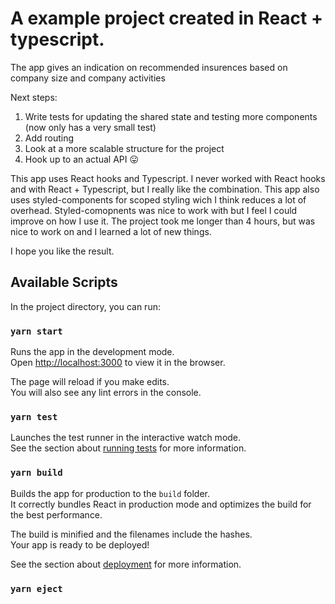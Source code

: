 # A example project created in React + typescript.

The app gives an indication on recommended insurences based on company size and company activities

Next steps:
1. Write tests for updating the shared state and testing more components (now only has a very small test)
2. Add routing
3. Look at a more scalable structure for the project
4. Hook up to an actual API 😛

This app uses React hooks and Typescript. I never worked with React hooks and with React + Typescript, but I really like the combination.
This app also uses styled-components for scoped styling wich I think reduces a lot of overhead. Styled-comopnents was nice to work with but I feel I could improve on how I use it. The project took me longer than 4 hours, but was nice to work on and I learned a lot of new things.

I hope you like the result.


## Available Scripts

In the project directory, you can run:

### `yarn start`

Runs the app in the development mode.<br />
Open [http://localhost:3000](http://localhost:3000) to view it in the browser.

The page will reload if you make edits.<br />
You will also see any lint errors in the console.

### `yarn test`

Launches the test runner in the interactive watch mode.<br />
See the section about [running tests](https://facebook.github.io/create-react-app/docs/running-tests) for more information.

### `yarn build`

Builds the app for production to the `build` folder.<br />
It correctly bundles React in production mode and optimizes the build for the best performance.

The build is minified and the filenames include the hashes.<br />
Your app is ready to be deployed!

See the section about [deployment](https://facebook.github.io/create-react-app/docs/deployment) for more information.

### `yarn eject`

